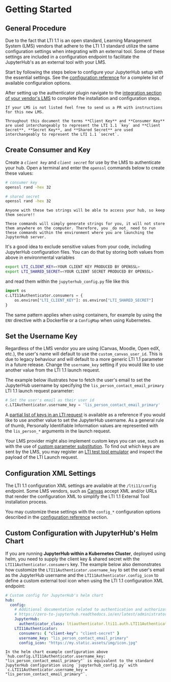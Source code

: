 # Getting Started

## General Procedure

Due to the fact that LTI 1.1 is an open standard, Learning Management System (LMS) vendors that adhere to the LTI 1.1 standard utilize the same configuration settings when integrating with an external tool.
Some of these settings are included in a configuration endpoint to facilitate the JupyterHub's as an external tool with your LMS.

Start by following the steps below to configure your JupyterHub setup with the essential settings.
See the [configuration reference](reference) for a complete list of available configuration options.

After setting up the authenticator plugin navigate to the [integration section of your vendor's LMS](lms-integration) to complete the installation and configuration steps.

```{note}
If your LMS is not listed feel free to send us a PR with instructions for this new LMS.
```

```{note}
Throughout this document the terms **Client Key** and **Consumer Key** are used interchangeably to represent the LTI 1.1 `key` and **Client Secret**, **Secret Key**, and **Shared Secret** are used interchangeably to represent the LTI 1.1 `secret`.
```

## Create Consumer and Key

Create a _`client key`_ and _`client secret`_ for use by the LMS to authenticate your hub. Open a terminal and enter the `openssl` commands below to create these values:

```bash
# consumer key
openssl rand -hex 32
```

```bash
# shared secret
openssl rand -hex 32
```

```{caution}
Anyone with these two strings will be able to access your hub, so keep them secure!!
```

```{note}
These commands will simply generate strings for you, it will not store them anywhere on the computer. Therefore, you _do not_ need to run these commands within the environment where you are launching the JupyterHub server.
```

It's a good idea to exclude sensitive values from your code, including JupyterHub configuration files.
You can do that by storing both values from above in environmental variables

```bash
export LTI_CLIENT_KEY=<YOUR CLIENT KEY PRODUCED BY OPENSSL>
export LTI_SHARED_SECRET=<YOUR CLIENT SECRET PRODUCED BY OPENSSL>
```

and read them within the `jupyterhub_config.py` file like this

```python
import os
c.LTI11Authenticator.consumers = {
    os.environ["LTI_CLIENT_KEY"]: os.environ["LTI_SHARED_SECRET"]
}
```

The same pattern applies when using containers, for example by using the `ENV` directive with a Dockerfile or a `ConfigMap` when using Kubernetes.

## Set the Username Key

Regardless of the LMS vendor you are using (Canvas, Moodle, Open edX, etc.), the user's name will default to use the `custom_canvas_user_id`.
This is due to legacy behaviour and will default to a more generic LTI 1.1 parameter in a future release.
Change the `username_key` setting if you would like to use another value from the LTI 1.1 launch request.

The example below illustrates how to fetch the user's email to set the JupyterHub username by specifying the `lis_person_contact_email_primary` LTI 1.1 launch request parameter:

```python
# Set the user's email as their user id
c.LTIAuthenticator.username_key = 'lis_person_contact_email_primary'
```

A [partial list of keys in an LTI request](https://www.edu-apps.org/code.html#params) is available as a reference if you would like to use another value to set the JupyterHub username.
As a general rule of thumb, Personally Identifiable Information values are represented with the `lis_person_*` arguments in the launch request.

Your LMS provider might also implement custom keys you can use, such as with the use of [custom parameter substitution](https://www.imsglobal.org/specs/ltiv1p1p1/implementation-guide).
To find out which keys are sent by the LMS, you may register an [LTI test tool emulator](https://saltire.lti.app/tool) and inspect the payload of the LTI Launch request.

## Configuration XML Settings

The LTI 1.1 configuration XML settings are available at the `/lti11/config` endpoint. Some LMS vendors, such as [Canvas](lms-integration.md#canvas) accept XML and/or URLs that render the configuration XML to simplify the LTI 1.1 External Tool installation process.

You may customize these settings with the `config_*` configuration options described in the [configuration reference](reference.md#lti11authenticator) section.

## Custom Configuration with JupyterHub's Helm Chart

If you are running **JupyterHub within a Kubernetes Cluster**, deployed using helm, you need to supply the client key & shared secret with the `LTI11Authenticator.consumers` key. The example below also demonstrates how customize the `LTI11Authenticator.username_key` to set the user's email as the JupyterHub username and the `LTI11Authenticator.config_icon` to define a custom external tool icon when using the LTI 1.1 configuration XML endpoint:

```yaml
# Custom config for JupyterHub's helm chart
hub:
  config:
    # Additional documentation related to authentication and authorization available at
    # https://zero-to-jupyterhub.readthedocs.io/en/latest/administrator/authentication.html
    JupyterHub:
      authenticator_class: ltiauthenticator.lti11.auth.LTI11Authenticator # LTI 1.1
    LTI11Authenticator:
      consumers: { "client-key": "client-secret" }
      username_key: "lis_person_contact_email_primary"
      config_icon: "https://my.static.assets/img/icon.jpg"
```

```{hint}
In the helm chart example configuration above `hub.config.LTI11Authenticator.username_key: "lis_person_contact_email_primary"` is equivalent to the standard JupyterHub configuration using `jupyterhub_config.py` with `c.LTI11Authenticator.username_key = "lis_person_contact_email_primary"`.
```
